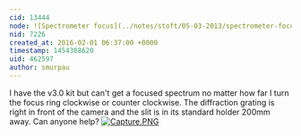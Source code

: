```yaml
---
cid: 13444
node: ![Spectrometer focus](../notes/stoft/05-03-2013/spectrometer-focus)
nid: 7226
created_at: 2016-02-01 06:37:00 +0000
timestamp: 1454308620
uid: 462597
author: smurpau
---
```


I have the v3.0 kit but can't get a focused spectrum no matter how far I turn the focus ring clockwise or counter clockwise. The diffraction grating is right in front of the camera and the slit is in its standard holder 200mm away. Can anyone help? [![Capture.PNG](//i.publiclab.org/system/images/photos/000/014/014/medium/Capture.PNG)](//i.publiclab.org/system/images/photos/000/014/014/original/Capture.PNG)


